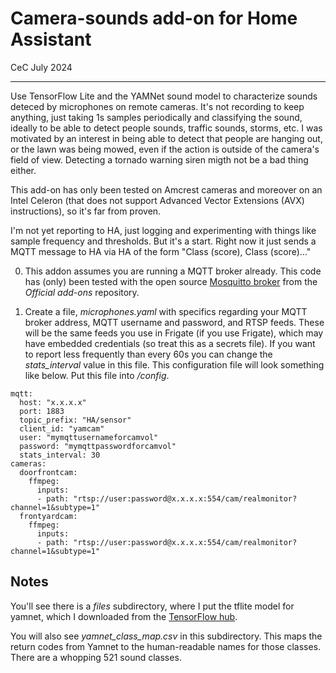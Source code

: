 # Camera-sounds add-on for Home Assistant
CeC
July 2024

---


Use TensorFlow Lite and the YAMNet sound model to characterize 
sounds deteced by  microphones on remote cameras.
It's not recording to keep anything, just taking 1s samples periodically and classifying
the sound, ideally to be able to detect people sounds, traffic sounds, storms, etc.
I was motivated by an interest in being able to detect that people are hanging out,
or the lawn was being mowed, even if the action is outside of the camera's field of
view.  Detecting a tornado 
warning siren migth not be a bad thing either.

This add-on has only been tested on Amcrest
cameras and moreover on an Intel Celeron (that does not support Advanced Vector
Extensions (AVX) instructions), so it's far from proven.

I'm not yet reporting to HA, just logging and experimenting with things like
sample frequency and thresholds.  But it's a start. Right now it just sends
a MQTT  message to HA via HA of the form "Class (score), Class (score)..."

0. This addon assumes you are running a MQTT broker already. This code
has (only) been tested with the open source
[Mosquitto broker](https://github.com/home-assistant/addons/tree/master/mosquitto) 
from the *Official add-ons* repository.

1. Create a file, *microphones.yaml* with specifics regarding your MQTT broker address,
MQTT username and password, and RTSP feeds. These will be the same feeds you use
in Frigate (if you use Frigate), which may have embedded credentials
(so treat this as a secrets file). If you want to report less frequently than
every 60s you can change the *stats_interval* value in this file.  This configuration
file will look something like below. Put this file into */config*.

```
mqtt:
  host: "x.x.x.x"
  port: 1883
  topic_prefix: "HA/sensor"
  client_id: "yamcam"
  user: "mymqttusernameforcamvol"
  password: "mymqttpasswordforcamvol"
  stats_interval: 30
cameras:
  doorfrontcam:
    ffmpeg:
      inputs:
      - path: "rtsp://user:password@x.x.x.x:554/cam/realmonitor?channel=1&subtype=1"
  frontyardcam:
    ffmpeg:
      inputs:
      - path: "rtsp://user:password@x.x.x.x:554/cam/realmonitor?channel=1&subtype=1"
```


## Notes

You'll see there is a *files* subdirectory, where I put the tflite model for yamnet,
which I downloaded from the
[TensorFlow hub](https://www.kaggle.com/models/google/yamnet/tfLite/classification-tflite/1?lite-format=tflite&tfhub-redirect=true).

You will also see *yamnet_class_map.csv* in this subdirectory. This maps the
return codes from Yamnet to the human-readable names for those classes. There are
a whopping 521 sound classes.


